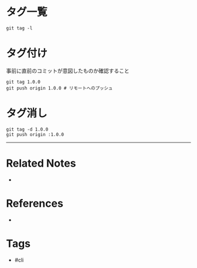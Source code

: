 # タグ一覧
`git tag -l`

# タグ付け
事前に直前のコミットが意図したものか確認すること
```
git tag 1.0.0
git push origin 1.0.0 # リモートへのプッシュ
```

# タグ消し
```
git tag -d 1.0.0
git push origin :1.0.0
```

---
# Related Notes
- 

# References
- 

# Tags
- #cli 